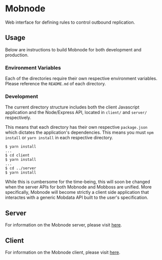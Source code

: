 # Mobnode

Web interface for defining rules to control outbound replication.

## Usage

Below are instructions to build Mobnode for both development and production.

### Environment Variables

Each of the directories require their own respective environment variables. Please reference the `README.md` of each directory.

### Development

The current directory structure includes both the client Javascript application and the Node/Express API, located in `client/` and `server/` respectively.

This means that each directory has their own respective `package.json` which dictates the application's dependencies. This means you must `npm install` or `yarn install` in each respective directory.

```shell
$ yarn install
...
$ cd client
$ yarn install
...
$ cd ../server
$ yarn install
```

While this is cumbersome for the time-being, this will soon be changed when the server APIs for both Mobnode and Mobboss are unified. More specifically, Mobnode will become strictly a client side application that interactes with a generic Mobdata API built to the user's specification.

## Server

For information on the Mobnode server, please visit [here](./server/README.md).

## Client

For information on the Mobnode client, please visit [here](./client/README.md).